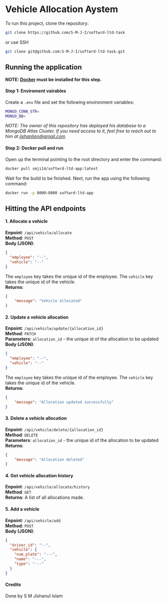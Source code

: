 # Vehicle Allocation Aystem

To run this project, clone the repository:
```sh
git clone https://github.com/S-M-J-I/softwrd-ltd-task
```
or use SSH
```sh
git clone git@github.com:S-M-J-I/softwrd-ltd-task.git
```

## Running the application

**NOTE: [Docker](https://docs.docker.com/engine/install/) must be installed for this step.**

#### Step 1: Enviroment vairables

Create a `.env` file and set the following environment variables:
```sh
MONGO_CONN_STR=
MONGO_DB=
```

*NOTE: The owner of this repository has deployed his database to a MongoDB Atlas Cluster. If you need access to it, feel free to reach out to him at [jishanlion@gmail.com](mailto:jishanlion@gmail.com)*

#### Step 2: Docker pull and run

Open up the terminal pointing to the root directory and enter the command:
```sh
docker pull smji14/softwrd-ltd-app:latest
```

Wait for the build to be finished. Next, run the app using the following command:
```sh
docker run -p 8000:8000 softwrd-ltd-app
```

## Hitting the API endpoints

#### 1. Allocate a vehicle
**Enpoint**: `/api/vehicle/allocate`\
**Method**: `POST`\
**Body (JSON)**:
```json
{
  "employee": "--",
  "vehicle": "--"
}
```
The `employee` key takes the unique id of the employee. The `vehicle` key takes the unique id of the vehicle.
\
**Returns**:
```json
{
    "message": "Vehicle allocated"
}
```

#### 2. Update a vehicle allocation
**Enpoint**: `/api/vehicle/update/{allocation_id}`\
**Method**: `PATCH`\
**Parameters**: `allocation_id` - the unique id of the allocation to be updated\
**Body (JSON)**:
```json
{
  "employee": "--",
  "vehicle": "--"
}
```
The `employee` key takes the unique id of the employee. The `vehicle` key takes the unique id of the vehicle.
\
**Returns**:
```json
{
    "message": "Allocation updated successfully"
}
```


#### 3. Delete a vehicle allocation
**Enpoint**: `/api/vehicle/delete/{allocation_id}`\
**Method**: `DELETE`\
**Parameters**: `allocation_id` - the unique id of the allocation to be updated\
**Returns**:
```json
{
    "message": "Allocation deleted"
}
```


#### 4. Get vehicle allocation history
**Enpoint**: `/api/vehicle/allocate/history`\
**Method**: `GET`\
**Returns**: A list of all allocations made.


#### 5. Add a vehicle
**Enpoint**: `/api/vehicle/add`\
**Method**: `POST`\
**Body (JSON)**:
```json
{
  "driver_id": "--",
  "vehicle": {
    "num_plate": "---",
    "name": "---",
    "type": "---"
  }
}
```

#### Credits
Done by S M Jishanul Islam